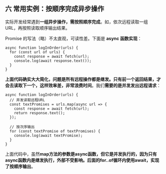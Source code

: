 ## 六 常用实例：按顺序完成异步操作

实际开发经常遇到**一组异步操作，需按照顺序完成**。如，依次远程读取一组 URL，再按照读取顺序输出结果。

Promise 的写法（略）不太直观，可读性差。下面是 **async 函数实现**：



```
async function logInOrder(urls) {
  for (const url of urls) {
    const response = await fetch(url);
    console.log(await response.text());
  }
}
```


**上面代码确实大大简化，问题是所有远程操作都是继发。只有前一个返回结果，才会去读取下一个，这样效率差，非常浪费时间**。我们**需要的是并发发出远程请求**：



```
async function logInOrder(urls) {
  // 并发读取远程URL
  const textPromises = urls.map(async url => {
    const response = await fetch(url);
    return response.text();
  });

  // 按次序输出
  for (const textPromise of textPromises) {
    console.log(await textPromise);
  }
}
```


上面代码中，虽然**map方法的参数是async函数，但它是并发执行的，因为只有async函数内是继发执行，外部不受影响。后面的for..of循环内使用await，实现了按顺序输出**。